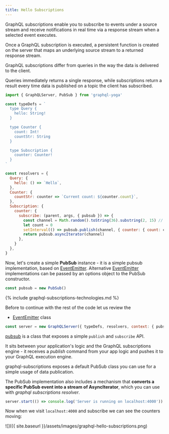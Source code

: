 ```yaml
---
title: Hello Subscriptions
---
```


GraphQL subscriptions enable you to subscribe to events under a source stream and receive notifications in real time via a response stream when a selected event executes. 

Once a GraphQL subscription is executed, a persistent function is created on the server that maps an underlying source stream to a returned response stream.

GraphQL subscriptions differ from queries in the way the data is delivered to the client. 

Queries immediately returns a single response, while subscriptions return a result every time data is published on a topic the client has subscribed.


```js 
import { GraphQLServer, PubSub } from 'graphql-yoga'

const typeDefs = `
  type Query {
    hello: String!
  }

  type Counter {
    count: Int!
    countStr: String
  }

  type Subscription {
    counter: Counter!
  }
`

const resolvers = {
  Query: {
    hello: () => `Hello`,
  },
  Counter: {
    countStr: counter => `Current count: ${counter.count}`,
  },
  Subscription: {
    counter: {
      subscribe: (parent, args, { pubsub }) => {
        const channel = Math.random().toString(36).substring(2, 15) // random channel name
        let count = 0
        setInterval(() => pubsub.publish(channel, { counter: { count: count++ } }), 2000)
        return pubsub.asyncIterator(channel)
      },
    }
  },
}
```

Now, let's create a simple **PubSub** instance - it is a simple pubsub implementation, based on [EventEmitter](). Alternative [EventEmitter]({{site.baseurl}}/pages/event-emitters) implementations can be passed by an options object to the PubSub constructor.

```js
const pubsub = new PubSub()
```

{% include graphql-subscriptions-technologies.md %}

Before to continue with the rest of the code let us review the 

* [EventEmitter]({{site.baseurl}}/pages/event-emitters) class 

```js
const server = new GraphQLServer({ typeDefs, resolvers, context: { pubsub } })
``` 
[pubsub](https://www.apollographql.com/docs/graphql-subscriptions/setup/) is a class that exposes a simple `publish` and `subscribe` API.

It sits between your application's logic and the GraphQL subscriptions engine - it receives a *publish* command from your app logic and pushes it to your GraphQL execution engine.

graphql-subscriptions exposes a default PubSub class you can use for a simple usage of data publication.

The PubSub implementation also includes a mechanism that **converts a specific PubSub event into a stream of AsyncIterator**, which you can use with *graphql subscriptions resolver*.

```js  
server.start(() => console.log('Server is running on localhost:4000'))
```

Now when we visit `localhost:4000` and subscribe we can see the counters moving:

![]({{ site.baseurl }}/assets/images/graphql-hello-subscriptions.png)


